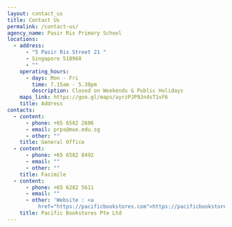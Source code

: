 ```yaml
---
layout: contact_us
title: Contact Us
permalink: /contact-us/
agency_name: Pasir Ris Primary School
locations:
  - address:
      - "5 Pasir Ris Street 21 "
      - Singapore 518968
      - ""
    operating_hours:
      - days: Mon - Fri
        time: 7.15am - 5.30pm
        description: Closed on Weekends & Public Holidays
    maps_link: https://goo.gl/maps/ayrzPJP9Jn4sT1vF6
    title: Address
contacts:
  - content:
      - phone: +65 6582 2606
      - email: prps@moe.edu.sg
      - other: ""
    title: General Office
  - content:
      - phone: +65 6582 8492
      - email: ""
      - other: ""
    title: Fasimile
  - content:
      - phone: +65 6282 5611
      - email: ""
      - other: 'Website : <a
          href="https://pacificbookstores.com">https://pacificbookstores.com</a>'
    title: Pacific Bookstores Pte Ltd
---
```


